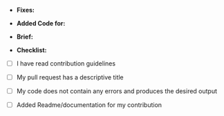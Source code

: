 * **Fixes:** <!--#<ISSUE_NUMBER>, only if your pull request fixes any issue of the repo-->

* **Added Code for:** <!--Write what your contribution or project is all about-->

* **Brief:** <!--Describe briefly about your code and contribution-->

* **Checklist:**

- [ ] I have read contribution guidelines

- [ ] My pull request has a descriptive title

- [ ] My code does not contain any errors and produces the desired output

- [ ] Added Readme/documentation for my contribution

<!--Check the one with 'x', like this: [x]-->
